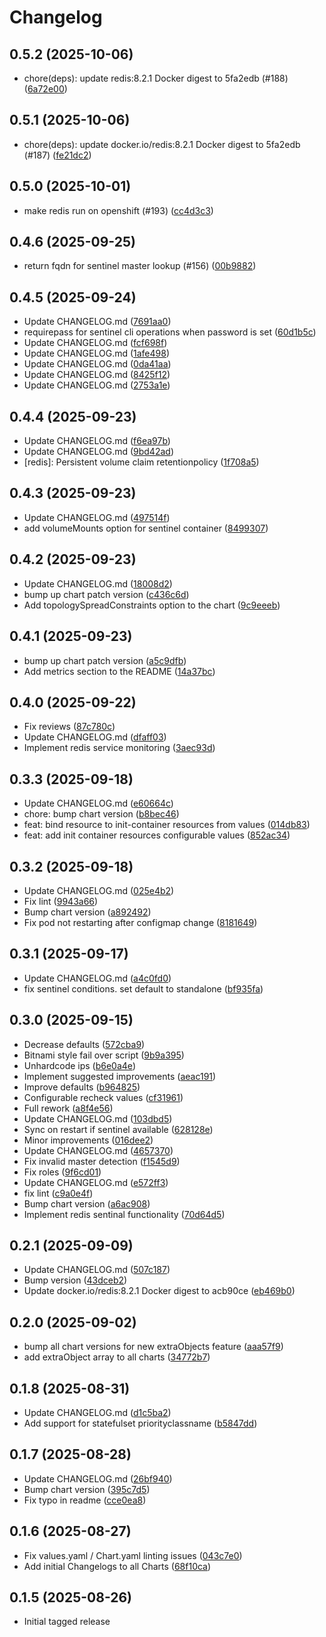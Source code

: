 # Changelog


## 0.5.2 (2025-10-06)

* chore(deps): update redis:8.2.1 Docker digest to 5fa2edb (#188) ([6a72e00](https://github.com/rsaladra/helm-charts/commit/6a72e00))

## 0.5.1 (2025-10-06)

* chore(deps): update docker.io/redis:8.2.1 Docker digest to 5fa2edb (#187) ([fe21dc2](https://github.com/rsaladra/helm-charts/commit/fe21dc2))

## 0.5.0 (2025-10-01)

* make redis run on openshift (#193) ([cc4d3c3](https://github.com/rsaladra/helm-charts/commit/cc4d3c3))

## 0.4.6 (2025-09-25)

* return fqdn for sentinel master lookup (#156) ([00b9882](https://github.com/rsaladra/helm-charts/commit/00b9882))

## 0.4.5 (2025-09-24)

* Update CHANGELOG.md ([7691aa0](https://github.com/rsaladra/helm-charts/commit/7691aa0))
* requirepass for sentinel cli operations when password is set ([60d1b5c](https://github.com/rsaladra/helm-charts/commit/60d1b5c))
* Update CHANGELOG.md ([fcf698f](https://github.com/rsaladra/helm-charts/commit/fcf698f))
* Update CHANGELOG.md ([1afe498](https://github.com/rsaladra/helm-charts/commit/1afe498))
* Update CHANGELOG.md ([0da41aa](https://github.com/rsaladra/helm-charts/commit/0da41aa))
* Update CHANGELOG.md ([8425f12](https://github.com/rsaladra/helm-charts/commit/8425f12))
* Update CHANGELOG.md ([2753a1e](https://github.com/rsaladra/helm-charts/commit/2753a1e))

## 0.4.4 (2025-09-23)

* Update CHANGELOG.md ([f6ea97b](https://github.com/rsaladra/helm-charts/commit/f6ea97b))
* Update CHANGELOG.md ([9bd42ad](https://github.com/rsaladra/helm-charts/commit/9bd42ad))
* [redis]: Persistent volume claim retentionpolicy ([1f708a5](https://github.com/rsaladra/helm-charts/commit/1f708a5))

## 0.4.3 (2025-09-23)

* Update CHANGELOG.md ([497514f](https://github.com/rsaladra/helm-charts/commit/497514f))
* add volumeMounts option for sentinel container ([8499307](https://github.com/rsaladra/helm-charts/commit/8499307))

## 0.4.2 (2025-09-23)

* Update CHANGELOG.md ([18008d2](https://github.com/rsaladra/helm-charts/commit/18008d2))
* bump up chart patch version ([c436c6d](https://github.com/rsaladra/helm-charts/commit/c436c6d))
* Add topologySpreadConstraints option to the chart ([9c9eeeb](https://github.com/rsaladra/helm-charts/commit/9c9eeeb))

## 0.4.1 (2025-09-23)

* bump up chart patch version ([a5c9dfb](https://github.com/rsaladra/helm-charts/commit/a5c9dfb))
* Add metrics section to the README ([14a37bc](https://github.com/rsaladra/helm-charts/commit/14a37bc))

## 0.4.0 (2025-09-22)

* Fix reviews ([87c780c](https://github.com/rsaladra/helm-charts/commit/87c780c))
* Update CHANGELOG.md ([dfaff03](https://github.com/rsaladra/helm-charts/commit/dfaff03))
* Implement redis service monitoring ([3aec93d](https://github.com/rsaladra/helm-charts/commit/3aec93d))

## 0.3.3 (2025-09-18)

* Update CHANGELOG.md ([e60664c](https://github.com/rsaladra/helm-charts/commit/e60664c))
* chore: bump chart version ([b8bec46](https://github.com/rsaladra/helm-charts/commit/b8bec46))
* feat: bind resource to init-container resources from values ([014db83](https://github.com/rsaladra/helm-charts/commit/014db83))
* feat: add init container resources configurable values ([852ac34](https://github.com/rsaladra/helm-charts/commit/852ac34))

## 0.3.2 (2025-09-18)

* Update CHANGELOG.md ([025e4b2](https://github.com/rsaladra/helm-charts/commit/025e4b2))
* Fix lint ([9943a66](https://github.com/rsaladra/helm-charts/commit/9943a66))
* Bump chart version ([a892492](https://github.com/rsaladra/helm-charts/commit/a892492))
* Fix pod not restarting after configmap change ([8181649](https://github.com/rsaladra/helm-charts/commit/8181649))

## 0.3.1 (2025-09-17)

* Update CHANGELOG.md ([a4c0fd0](https://github.com/rsaladra/helm-charts/commit/a4c0fd0))
* fix sentinel conditions. set default to standalone ([bf935fa](https://github.com/rsaladra/helm-charts/commit/bf935fa))

## 0.3.0 (2025-09-15)

* Decrease defaults ([572cba9](https://github.com/rsaladra/helm-charts/commit/572cba9))
* Bitnami style fail over script ([9b9a395](https://github.com/rsaladra/helm-charts/commit/9b9a395))
* Unhardcode ips ([b6e0a4e](https://github.com/rsaladra/helm-charts/commit/b6e0a4e))
* Implement suggested improvements ([aeac191](https://github.com/rsaladra/helm-charts/commit/aeac191))
* Improve defaults ([b964825](https://github.com/rsaladra/helm-charts/commit/b964825))
* Configurable recheck values ([cf31961](https://github.com/rsaladra/helm-charts/commit/cf31961))
* Full rework ([a8f4e56](https://github.com/rsaladra/helm-charts/commit/a8f4e56))
* Update CHANGELOG.md ([103dbd5](https://github.com/rsaladra/helm-charts/commit/103dbd5))
* Sync on restart if sentinel available ([628128e](https://github.com/rsaladra/helm-charts/commit/628128e))
* Minor improvements ([016dee2](https://github.com/rsaladra/helm-charts/commit/016dee2))
* Update CHANGELOG.md ([4657370](https://github.com/rsaladra/helm-charts/commit/4657370))
* Fix invalid master detection ([f1545d9](https://github.com/rsaladra/helm-charts/commit/f1545d9))
* Fix roles ([9f6cd01](https://github.com/rsaladra/helm-charts/commit/9f6cd01))
* Update CHANGELOG.md ([e572ff3](https://github.com/rsaladra/helm-charts/commit/e572ff3))
* fix lint ([c9a0e4f](https://github.com/rsaladra/helm-charts/commit/c9a0e4f))
* Bump chart version ([a6ac908](https://github.com/rsaladra/helm-charts/commit/a6ac908))
* Implement redis sentinal functionality ([70d64d5](https://github.com/rsaladra/helm-charts/commit/70d64d5))

## 0.2.1 (2025-09-09)

* Update CHANGELOG.md ([507c187](https://github.com/rsaladra/helm-charts/commit/507c187))
* Bump version ([43dceb2](https://github.com/rsaladra/helm-charts/commit/43dceb2))
* Update docker.io/redis:8.2.1 Docker digest to acb90ce ([eb469b0](https://github.com/rsaladra/helm-charts/commit/eb469b0))

## 0.2.0 (2025-09-02)

* bump all chart versions for new extraObjects feature ([aaa57f9](https://github.com/rsaladra/helm-charts/commit/aaa57f9))
* add extraObject array to all charts ([34772b7](https://github.com/rsaladra/helm-charts/commit/34772b7))

## 0.1.8 (2025-08-31)

* Update CHANGELOG.md ([d1c5ba2](https://github.com/rsaladra/helm-charts/commit/d1c5ba2))
* Add support for statefulset priorityclassname ([b5847dd](https://github.com/rsaladra/helm-charts/commit/b5847dd))

## 0.1.7 (2025-08-28)

* Update CHANGELOG.md ([26bf940](https://github.com/rsaladra/helm-charts/commit/26bf940))
* Bump chart version ([395c7d5](https://github.com/rsaladra/helm-charts/commit/395c7d5))
* Fix typo in readme ([cce0ea8](https://github.com/rsaladra/helm-charts/commit/cce0ea8))

## 0.1.6 (2025-08-27)

* Fix values.yaml / Chart.yaml linting issues ([043c7e0](https://github.com/rsaladra/helm-charts/commit/043c7e0))
* Add initial Changelogs to all Charts ([68f10ca](https://github.com/rsaladra/helm-charts/commit/68f10ca))

## 0.1.5 (2025-08-26)

* Initial tagged release
